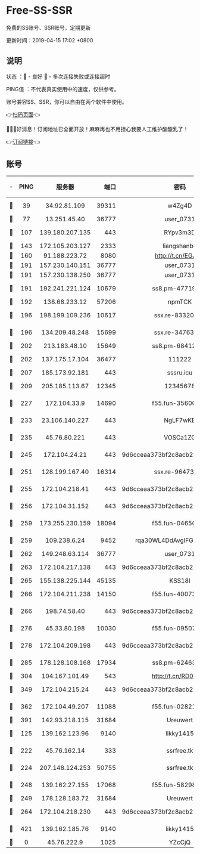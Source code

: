 # Free-SS-SSR

免费的SS账号、SSR账号，定期更新

更新时间：2019-04-15 17:02 +0800

## 说明

状态     ：🙂 - 良好 🙁 - 多次连接失败或连接超时

PING值   ：不代表真实使用中的速度，仅供参考。

账号兼容SS、SSR，你可以自由在两个软件中使用。

👉[扫码页面](https://liesauer.github.io/Free-SS-SSR/)👈

🎉🎉🎉好消息！订阅地址已全面开放！麻麻再也不用担心我要人工维护酸酸乳了！

👉[订阅链接](https://www.liesauer.net/yogurt/subscribe?ACCESS_TOKEN=DAYxR3mMaZAsaqUb)👈

## 账号

|-|PING|服务器|端口|密码|加密方式|区域|
|:----:|:----:|:-----:|-----:|:----:|:----:|:----:|
|🙂|39|34.92.81.109|39311|w4Zg4D|chacha20-ietf|US|
|🙂|77|13.251.45.40|36777|user_0731|chacha20|SG|
|🙂|107|139.180.207.135|443|RYpv3m3D|aes-256-cfb|JP|
|🙂|143|172.105.203.127|2333|liangshanbo|chacha20|JP|
|🙂|160|91.188.223.72|8080|http://t.cn/EGJIyrl|rc4-md5|RU|
|🙂|191|157.230.140.151|36777|user_0731|chacha20|US|
|🙂|191|157.230.138.250|36777|user_0731|chacha20|US|
|🙂|191|192.241.221.124|10679|ss8.pm-47719992|aes-256-cfb|US|
|🙂|192|138.68.233.12|57206|npmTCK|rc4-md5|US|
|🙂|196|198.199.109.236|10617|ssx.re-83320233|aes-256-cfb|US|
|🙂|196|134.209.48.248|15699|ssx.re-34763141|aes-256-cfb|US|
|🙂|202|213.183.48.10|15649|ss8.pm-68412526|rc4-md5|RU|
|🙂|202|137.175.17.104|36477|111222|aes-256-cfb|US|
|🙂|207|185.173.92.181|443|sssru.icu|rc4-md5|RU|
|🙂|209|205.185.113.67|12345|12345678|aes-256-cfb|US|
|🙂|227|172.104.33.9|14690|f55.fun-35600745|aes-256-cfb|SG|
|🙂|233|23.106.140.227|443|NgLF7wKB|aes-256-cfb|US|
|🙂|235|45.76.80.221|443|VOSCa1ZG|aes-256-cfb|DE|
|🙂|245|172.104.24.21|443|9d6cceaa373bf2c8acb22e60b6a58be6|aes-256-cfb|US|
|🙂|251|128.199.167.40|16314|ssx.re-96473928|aes-256-cfb|SG|
|🙂|255|172.104.218.41|443|9d6cceaa373bf2c8acb22e60b6a58be6|aes-256-cfb|US|
|🙂|256|172.104.31.152|443|9d6cceaa373bf2c8acb22e60b6a58be6|aes-256-cfb|US|
|🙂|259|173.255.230.159|18094|f55.fun-04650736|aes-256-cfb|US|
|🙂|259|109.238.6.24|9452|rqa30WL4DdAvgIFG6Fs3znzTa|aes-256-cfb|FR|
|🙂|262|149.248.63.114|36777|user_0731|chacha20|CA|
|🙂|263|172.104.217.138|443|9d6cceaa373bf2c8acb22e60b6a58be6|aes-256-cfb|US|
|🙂|265|155.138.225.144|45135|KSS18l|rc4-md5|US|
|🙂|266|172.104.211.238|14150|f55.fun-40073932|aes-256-cfb|US|
|🙂|266|198.74.58.40|443|9d6cceaa373bf2c8acb22e60b6a58be6|aes-256-cfb|US|
|🙂|276|45.33.80.198|10030|f55.fun-09507611|aes-256-cfb|US|
|🙂|278|172.104.209.198|443|9d6cceaa373bf2c8acb22e60b6a58be6|aes-256-cfb|US|
|🙂|285|178.128.108.168|17934|ss8.pm-62463695|aes-256-cfb|SG|
|🙂|304|104.167.101.49|543|http://t.cn/RD0D7sx|rc4-md5|CA|
|🙂|349|172.104.215.24|443|9d6cceaa373bf2c8acb22e60b6a58be6|aes-256-cfb|US|
|🙂|362|172.104.49.207|11088|f55.fun-02821089|aes-256-cfb|SG|
|🙂|391|142.93.218.115|31684|Ureuwert|chacha20|IN|
|🙂|125|139.162.123.96|9140|likky1415|aes-256-cfb|JP|
|🙂|222|45.76.162.14|333|ssrfree.tk|aes-256-cfb|SG|
|🙂|224|207.148.124.253|50755|ssrfree.tk|aes-256-cfb|SG|
|🙂|248|139.162.27.155|17068|f55.fun-58298505|aes-256-cfb|SG|
|🙂|249|178.128.183.72|31684|Ureuwert|chacha20|US|
|🙂|264|172.104.218.230|443|9d6cceaa373bf2c8acb22e60b6a58be6|aes-256-cfb|US|
|🙂|421|139.162.185.76|9140|likky1415|aes-256-cfb|DE|
|🙁|0|45.76.222.9|1025|YZcCjQ|rc4-md5|JP|
